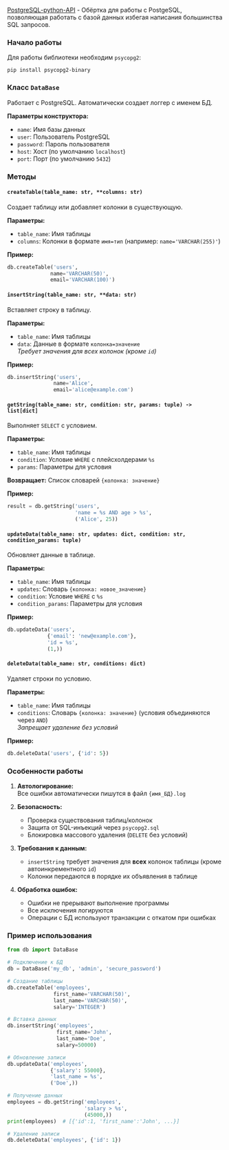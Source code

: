 [PostgreSQL-python-API](https://github.com/slendycs/PostgreSQL-python-API) - Обёртка для работы с PostgeSQL, позволяющая работать с базой данных избегая написания большинства SQL запросов.

### Начало работы

Для работы библиотеки необходим `psycopg2`:

```
pip install psycopg2-binary
```

### Класс `DataBase`

Работает с PostgreSQL. Автоматически создает логгер с именем БД.

**Параметры конструктора:**  
- `name`: Имя базы данных  
- `user`: Пользователь PostgreSQL  
- `password`: Пароль пользователя  
- `host`: Хост (по умолчанию `localhost`)  
- `port`: Порт (по умолчанию `5432`)  

### Методы  

#### `createTable(table_name: str, **columns: str)`

Создает таблицу или добавляет колонки в существующую.  

**Параметры:**  
   - `table_name`: Имя таблицы  
   - `columns`: Колонки в формате `имя=тип` (например: `name='VARCHAR(255)'`)

**Пример:**
   
   ```python
   db.createTable('users', 
                 name='VARCHAR(50)', 
                 email='VARCHAR(100)')
   ```

#### `insertString(table_name: str, **data: str)`

Вставляет строку в таблицу.  

**Параметры:**  
   - `table_name`: Имя таблицы  
   - `data`: Данные в формате `колонка=значение`  
   *Требует значения для всех колонок (кроме `id`)*

**Пример:**  

   ```python
   db.insertString('users', 
                  name='Alice', 
                  email='alice@example.com')
   ```

#### `getString(table_name: str, condition: str, params: tuple) -> list[dict]`

Выполняет `SELECT` с условием.  

**Параметры:**  
   - `table_name`: Имя таблицы  
   - `condition`: Условие `WHERE` с плейсхолдерами `%s`  
   - `params`: Параметры для условия  
     
**Возвращает:** Список словарей `{колонка: значение}`

**Пример:**

   ```python
   result = db.getString('users', 
                         'name = %s AND age > %s', 
                         ('Alice', 25))
   ```

#### `updateData(table_name: str, updates: dict, condition: str, condition_params: tuple)`

Обновляет данные в таблице.

**Параметры:**  
   - `table_name`: Имя таблицы  
   - `updates`: Словарь `{колонка: новое_значение}`
   - `condition`: Условие `WHERE` с `%s`  
   - `condition_params`: Параметры для условия

**Пример:**

   ```python
   db.updateData('users', 
                {'email': 'new@example.com'}, 
                'id = %s', 
                (1,))
   ```

#### `deleteData(table_name: str, conditions: dict)`

Удаляет строки по условию.  

**Параметры:**  
   - `table_name`: Имя таблицы  
   - `conditions`: Словарь `{колонка: значение}` (условия объединяются через `AND`)  
   *Запрещает удаление без условий*

**Пример:** 
   
   ```python
   db.deleteData('users', {'id': 5})
   ```


### Особенности работы

1. **Автологирование:**  
   Все ошибки автоматически пишутся в файл `{имя_БД}.log`

2. **Безопасность:**  
   - Проверка существования таблиц/колонок
   - Защита от SQL-инъекций через `psycopg2.sql`
   - Блокировка массового удаления (`DELETE` без условий)

3. **Требования к данным:**  
   - `insertString` требует значения для **всех** колонок таблицы (кроме автоинкрементного `id`)
   - Колонки передаются в порядке их объявления в таблице

4. **Обработка ошибок:**  
   - Ошибки не прерывают выполнение программы
   - Все исключения логируются
   - Операции с БД используют транзакции с откатом при ошибках

### Пример использования

```python
from db import DataBase

# Подключение к БД
db = DataBase('my_db', 'admin', 'secure_password')

# Создание таблицы
db.createTable('employees',
               first_name='VARCHAR(50)',
               last_name='VARCHAR(50)',
               salary='INTEGER')

# Вставка данных
db.insertString('employees',
                first_name='John',
                last_name='Doe',
                salary=50000)

# Обновление записи
db.updateData('employees',
              {'salary': 55000},
              'last_name = %s',
              ('Doe',))

# Получение данных
employees = db.getString('employees',
                         'salary > %s',
                         (45000,))
print(employees)  # [{'id':1, 'first_name':'John', ...}]

# Удаление записи
db.deleteData('employees', {'id': 1})
```